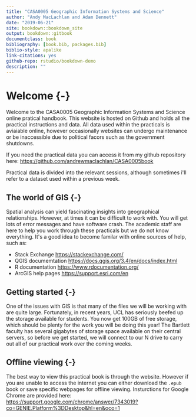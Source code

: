 ```yaml
--- 
title: "CASA0005 Geographic Information Systems and Science"
author: "Andy MacLachlan and Adam Dennett"
date: "2019-06-21"
site: bookdown::bookdown_site
output: bookdown::gitbook
documentclass: book
bibliography: [book.bib, packages.bib]
biblio-style: apalike
link-citations: yes
github-repo: rstudio/bookdown-demo
description: ""
---
```


# Welcome {-}

Welcome to the CASA0005 Geographic Information Systems and Science online pratical handbook. This website is hosted on Github and holds all the practical instructions and data. All data used within the practicals is aviaiable online, however occasionally websites can undergo maintenance or be inaccessible due to political facors such as the government shutdowns.  

If you need the practical data you can access it from my github repository here: https://github.com/andrewmaclachlan/CASA0005book

Practical data is divided into the relevant sessions, although sometimes i'll refer to a dataset used within a previous week. 

## The world of GIS {-}

Spatial analysis can yield fascinating insights into geographical relationships. However, at times it can be difficult to work with. You will get lots of error messages and have software crash. The academic staff are here to help you work through these practicals but we do not know everything. It's a good idea to become familar with online sources of help, such as:

* Stack Exchange https://stackexchange.com/
* QGIS documemtation https://docs.qgis.org/3.4/en/docs/index.html
* R documentation https://www.rdocumentation.org/
* ArcGIS help pages https://support.esri.com/en

## Getting started {-}

One of the issues with GIS is that many of the files we will be working with are quite large. Fortunately, in recent years, UCL has seriously beefed up the storage available for students. You now get 100GB of free storage, which should be plenty for the work you will be doing this year! The Bartlett faculty has several gigabytes of storage space available on their central servers, so before we get started, we will connect to our N drive to carry out all of our practical work over the coming weeks. 

## Offline viewing {-}

The best way to view this practical book is through the website. However if you are unable to access the internet you can either download the ```.epub``` book or save specific webpages for offline viewing. Insturctions for Google Chrome are provided here: https://support.google.com/chrome/answer/7343019?co=GENIE.Platform%3DDesktop&hl=en&oco=1



